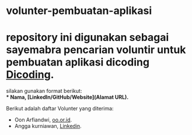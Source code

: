 # volunter-pembuatan-aplikasi
# repository ini digunakan sebagai sayemabra pencarian voluntir untuk pembuatan aplikasi dicoding [Dicoding](www.dicoding.com).<br>

silakan gunakan format berikut:<br>
**\* Nama, [LinkedIn/GitHub/Website](Alamat URL).**  

Berikut adalah daftar Volunter yang diterima:
* Oon Arfiandwi, [oo.or.id](https://oo.or.id).
* Angga kurniawan, [Linkedin](https://www.linkedin.com/in/gilang-adhan/).

